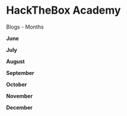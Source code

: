# HackTheBox Academy

Blogs - Months

**June**

**July**

**August**

**September**

**October**

**November**

**December**
